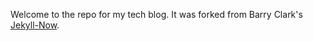 Welcome to the repo for my tech blog. It was forked from Barry Clark's [Jekyll-Now](https://github.com/barryclark/jekyll-now).
